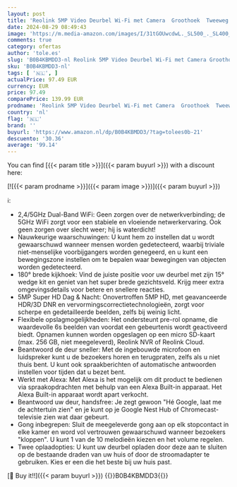 ```yaml
---
layout: post
title: 'Reolink 5MP Video Deurbel Wi-Fi met Camera  Groothoek  Tweeweg Audio  Slimme Menselijke Detectie en Waarschuwingen  Dual-band WiFi  SD-kaartsleuf  Cloudopslag  Video Doorbell WiFi  Plug-in Versie '
date: 2024-08-29 08:49:43
image: 'https://m.media-amazon.com/images/I/31tGOUwcdwL._SL500_._SL400_.jpg'
comments: true
category: ofertas
author: 'tole.es'
slug: 'B0B4KBMDD3-nl Reolink 5MP Video Deurbel Wi-Fi met Camera Groothoek...'
sku: 'B0B4KBMDD3-nl'
tags: [ '🇳🇱', ]
actualPrice: 97.49 EUR
currency: EUR
price: 97.49
comparePrice: 139.99 EUR
prodname: 'Reolink 5MP Video Deurbel Wi-Fi met Camera  Groothoek  Tweeweg Audio  Slimme Menselijke Detectie en Waarschuwingen  Dual-band WiFi  SD-kaartsleuf  Cloudopslag  Video Doorbell WiFi  Plug-in Versie '
country: 'nl'
flag: '🇳🇱'
brand: ''
buyurl: 'https://www.amazon.nl/dp/B0B4KBMDD3/?tag=tolees0b-21'
descuento: '30.36'
average: '99.14'
---
```


You can find [{{< param title >}}]({{< param buyurl >}}) with a discount here:

[![{{< param prodname >}}]({{< param image >}})]({{< param buyurl >}})

ℹ️:

- 2,4/5GHz Dual-Band WiFi: Geen zorgen over de netwerkverbinding; de 5GHz WiFi zorgt voor een stabiele en vloeiende netwerkervaring. Ook geen zorgen over slecht weer; hij is waterdicht!
- Nauwkeurige waarschuwingen: U kunt hem zo instellen dat u wordt gewaarschuwd wanneer mensen worden gedetecteerd, waarbij triviale niet-menselijke voorbijgangers worden genegeerd, en u kunt een bewegingszone instellen om te bepalen waar bewegingen van objecten worden gedetecteerd.
- 180° brede kijkhoek: Vind de juiste positie voor uw deurbel met zijn 15° wedge kit en geniet van het super brede gezichtsveld. Krijg meer extra omgevingsdetails voor betere en snellere reacties.
- 5MP Super HD Dag & Nacht: Onovertroffen 5MP HD, met geavanceerde HDR/3D DNR en vervormingscorrectietechnologieën, zorgt voor scherpe en gedetailleerde beelden, zelfs bij weinig licht.
- Flexibele opslagmogelijkheden: Het ondersteunt pre-rol opname, die waardevolle 6s beelden van voordat een gebeurtenis wordt geactiveerd biedt. Opnamen kunnen worden opgeslagen op een micro SD-kaart (max. 256 GB, niet meegeleverd), Reolink NVR of Reolink Cloud.
- Beantwoord de deur sneller: Met de ingebouwde microfoon en luidspreker kunt u de bezoekers horen en terugpraten, zelfs als u niet thuis bent. U kunt ook spraakberichten of automatische antwoorden instellen voor tijden dat u bezet bent.
- Werkt met Alexa: Met Alexa is het mogelijk om dit product te bedienen via spraakopdrachten met behulp van een Alexa Built-in apparaat. Het Alexa Built-in apparaat wordt apart verkocht.
- Beantwoord uw deur, handsfree: Je zegt gewoon "Hé Google, laat me de achtertuin zien" en je kunt op je Google Nest Hub of Chromecast-televisie zien wat daar gebeurt.
- Gong inbegrepen: Sluit de meegeleverde gong aan op elk stopcontact in elke kamer en word vol vertrouwen gewaarschuwd wanneer bezoekers "kloppen". U kunt 1 van de 10 melodieën kiezen en het volume regelen.
- Twee oplaadopties: U kunt uw deurbel opladen door deze aan te sluiten op de bestaande draden van uw huis of door de stroomadapter te gebruiken. Kies er een die het beste bij uw huis past.

[🛒 Buy it!!]({{< param buyurl >}})
{{<world>}}B0B4KBMDD3{{</world>}}
